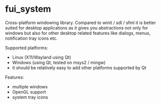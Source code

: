 # fui_system

Cross-platform windowing library. Compared to winit / sdl / sfml it is better suited for desktop applications as it gives you abstractions not only for windows but also for other desktop related features like dialogs, menus, notification tray icons etc.


Supported platforms:

- Linux (X11/Wayland using Qt)
- Windows (using Qt, tested on msys2 / mingw)
- it should be relatively easy to add other platforms supported by Qt

Features:

- multiple windows
- OpenGL support
- system tray icons
